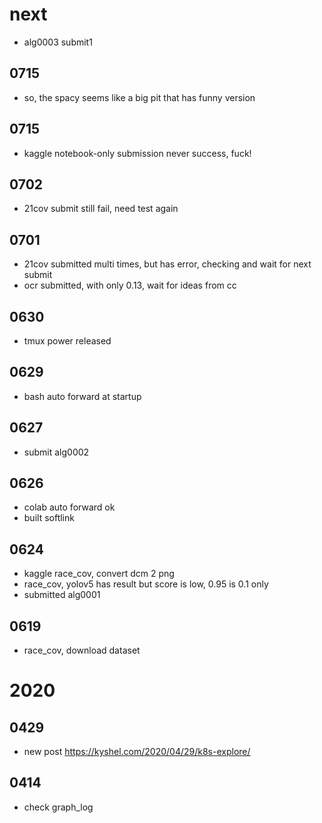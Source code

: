# next
- alg0003 submit1




## 0715
- so, the spacy seems like a big pit that has funny version 


## 0715
- kaggle notebook-only submission never success, fuck!


## 0702
- 21cov submit still fail, need test again

## 0701
- 21cov submitted multi times, but has error, checking and wait for next submit
- ocr submitted, with only 0.13, wait for ideas from cc



## 0630
- tmux power released 

## 0629
- bash auto forward at startup

## 0627
- submit alg0002


## 0626
- colab auto forward ok
- built softlink



## 0624
- kaggle race_cov, convert dcm 2 png
- race_cov, yolov5 has result but score is low, 0.95 is 0.1 only
- submitted alg0001



## 0619
- race_cov, download dataset




# 2020

## 0429
- new post https://kyshel.com/2020/04/29/k8s-explore/


## 0414
- check graph_log

 

 

